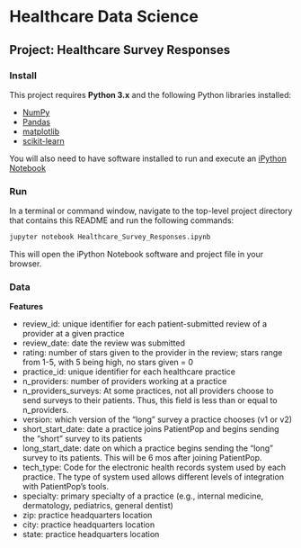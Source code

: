 # Healthcare Data Science
## Project: Healthcare Survey Responses

### Install

This project requires **Python 3.x** and the following Python libraries installed:

- [NumPy](http://www.numpy.org/)
- [Pandas](http://pandas.pydata.org)
- [matplotlib](http://matplotlib.org/)
- [scikit-learn](http://scikit-learn.org/stable/)

You will also need to have software installed to run and execute an [iPython Notebook](http://ipython.org/notebook.html)

### Run

In a terminal or command window, navigate to the top-level project directory that contains this README and run the following commands:

```bash
jupyter notebook Healthcare_Survey_Responses.ipynb
```

This will open the iPython Notebook software and project file in your browser.

### Data

**Features**
- review_id: unique identifier for each patient-submitted review of a provider at a given practice
- review_date: date the review was submitted
- rating: number of stars given to the provider in the review; stars range from 1-5, with 5 being high, no stars given = 0
- practice_id: unique identifier for each healthcare practice
- n_providers: number of providers working at a practice
- n_providers_surveys: At some practices, not all providers choose to send surveys to their patients. Thus, this field is less than or equal to n_providers.
- version: which version of the “long” survey a practice chooses (v1 or v2)	
- short_start_date: date a practice joins PatientPop and begins sending the “short” survey to its patients
- long_start_date: date on which a practice begins sending the “long” survey to its patients. This will be 6 mos after joining PatientPop.
- tech_type: Code for the electronic health records system used by each practice. The type of system used allows different levels of integration with PatientPop’s tools.
- specialty: primary specialty of a practice (e.g., internal medicine, dermatology, pediatrics, general dentist)
- zip: practice headquarters location
- city: practice headquarters location
- state: practice headquarters location
